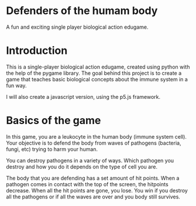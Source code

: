 # Defenders of the humam body
A fun and exciting single player biological action edugame. 

# Introduction

This is a single-player biological action edugame, created using python with the help of the pygame library. The goal behind this project is to create a game that teaches basic biological concepts about the immune system in a fun way. 

I will also create a javascript version, using the p5.js framework. 

# Basics of the game

In this game, you are a leukocyte in the human body (immune system cell). Your objective is to defend the body from waves of pathogens (bacteria, fungi, etc) trying to harm your human. 

You can destroy pathogens in a variety of ways. Which pathogen you destroy and how you do it depends on the type of cell you are. 

The body that you are defending has a set amount of hit points. When a pathogen comes in contact with the top of the screen, the hitpoints decrease. When all the hit points are gone, you lose. You win if you destroy all the pathogens or if all the waves are over and you body still survives.  